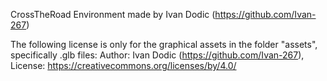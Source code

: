 CrossTheRoad Environment made by Ivan Dodic (https://github.com/Ivan-267)

The following license is only for the graphical assets in the folder "assets", specifically .glb files:
Author: Ivan Dodic (https://github.com/Ivan-267), 
License: https://creativecommons.org/licenses/by/4.0/